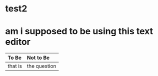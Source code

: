 # test2
# am i supposed to be using this text editor
| To Be          | Not to Be      |
| :------------- | :------------- |
| that is        | the question   |
